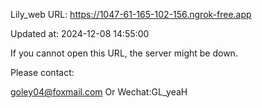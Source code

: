 Lily_web URL: https://1047-61-165-102-156.ngrok-free.app

Updated at: 2024-12-08 14:55:00

If you cannot open this URL, the server might be down.

Please contact: 

goley04@foxmail.com Or Wechat:GL_yeaH